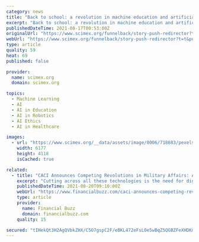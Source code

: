 ```yaml
---
category: news
title: "Back to school: a revolution in machine education and artificial intelligence"
excerpt: "Back to school: a revolution in machine education and artificial intelligence Classroom-style learning could become the norm for programming ethical, trustworthy robots, according to new research led by UNSW Canberra."
publishedDateTime: 2021-08-17T00:53:00Z
originalUrl: "https://www.scimex.org/funnelback/story-push-redirector?t=t&pushAsset=718677"
webUrl: "https://www.scimex.org/funnelback/story-push-redirector?t=t&pushAsset=718677"
type: article
quality: 59
heat: 69
published: false

provider:
  name: scimex.org
  domain: scimex.org

topics:
  - Machine Learning
  - AI
  - AI in Education
  - AI in Robotics
  - AI Ethics
  - AI in Healthcare

images:
  - url: "https://www.scimex.org/__data/assets/image/0006/718683/pexels-tara-winstead-8386440.jpg"
    width: 6177
    height: 4118
    isCached: true

related:
  - title: "CACI Announces Competing Revolutions in Military Affairs: Artificial Intelligence, Machine Learning, and Information Age Conflict Symposium"
    excerpt: "Cutting across all these technologies is the need for digital modernization, including artificial intelligence and machine learning (AI/ML). Without AI/ML, no nation will be able to successfully compete economically, politically, or militarily in an ..."
    publishedDateTime: 2021-08-20T09:10:00Z
    webUrl: "https://www.financialbuzz.com/caci-announces-competing-revolutions-in-military-affairs-artificial-intelligence-machine-learning-and-information-age-conflict-symposium/"
    type: article
    provider:
      name: Financial Buzz
      domain: financialbuzz.com
    quality: 15

secured: "tIHekQt3H2AgQVbkZHX/C5O7gspC2F/eBKL472eFsLOe5wBqZ5QGBZFeXHDKmo6hNNv4D/fRTwh+3wo/6A0UL/vmDJTWYcJgIaYRF3LZVTwsCt+lStADzDbSyGUKJmgThyLG83por0h3GDd7PZOQROemeXNEyQS+HV4ZR8KDnxygP1CN4V15gFYoVpVFmH9Tsb4v8iAibhph2ScarzkRFd0pujpKh6WBHJtw/FltEkQnhix5RsX/01+8jBfJwEeAEewVYfHU6kplRAa375+FHNugyEbXjrJj1aAkNgmcvj5BBPo1kK3/s8zdXYJYvt81os4hwZIrNB9lwxiLMRx/JjzzTcVwmk3l2rSiW1QRT9I=;MhBm2iHAtzbDZbIkQw0ryQ=="
---
```


